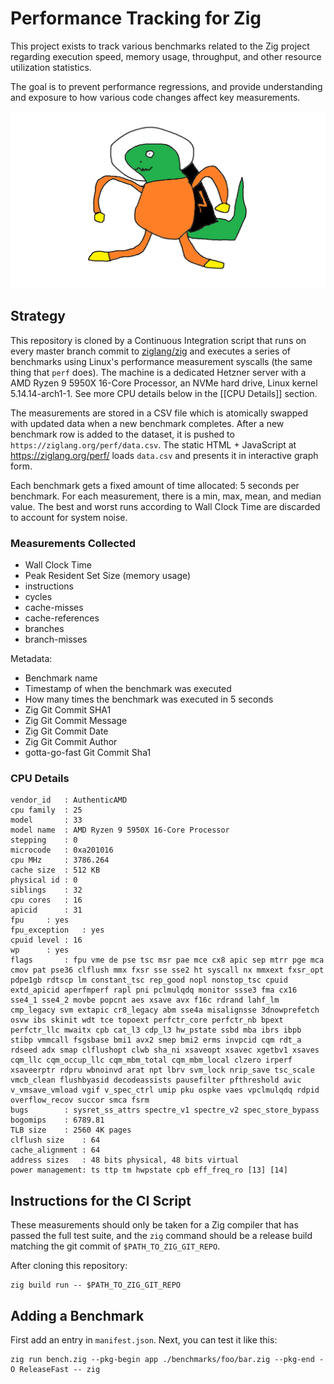 # Performance Tracking for Zig

This project exists to track various benchmarks related to the Zig project
regarding execution speed, memory usage, throughput, and other resource
utilization statistics.

The goal is to prevent performance regressions, and provide understanding
and exposure to how various code changes affect key measurements.

![](zigfast.png)

## Strategy

This repository is cloned by a Continuous Integration script that runs on every
master branch commit to [ziglang/zig](https://github.com/ziglang/zig/) and
executes a series of benchmarks using Linux's performance measurement syscalls
(the same thing that `perf` does). The machine is a dedicated Hetzner server
with a AMD Ryzen 9 5950X 16-Core Processor, an NVMe hard drive, Linux kernel
5.14.14-arch1-1. See more CPU details below in the [[CPU Details]] section.

The measurements are stored in a CSV file which is atomically swapped with
updated data when a new benchmark completes. After a new benchmark row is added
to the dataset, it is pushed to `https://ziglang.org/perf/data.csv`. The
static HTML + JavaScript at https://ziglang.org/perf/ loads `data.csv` and
presents it in interactive graph form.

Each benchmark gets a fixed amount of time allocated: 5 seconds per benchmark.
For each measurement, there is a min, max, mean, and median value. The best and
worst runs according to Wall Clock Time are discarded to account for system
noise.

### Measurements Collected

 * Wall Clock Time
 * Peak Resident Set Size (memory usage)
 * instructions
 * cycles
 * cache-misses
 * cache-references
 * branches
 * branch-misses

Metadata:

 * Benchmark name
 * Timestamp of when the benchmark was executed
 * How many times the benchmark was executed in 5 seconds
 * Zig Git Commit SHA1
 * Zig Git Commit Message
 * Zig Git Commit Date
 * Zig Git Commit Author
 * gotta-go-fast Git Commit Sha1

### CPU Details

```
vendor_id	: AuthenticAMD
cpu family	: 25
model		: 33
model name	: AMD Ryzen 9 5950X 16-Core Processor
stepping	: 0
microcode	: 0xa201016
cpu MHz		: 3786.264
cache size	: 512 KB
physical id	: 0
siblings	: 32
cpu cores	: 16
apicid		: 31
fpu		: yes
fpu_exception	: yes
cpuid level	: 16
wp		: yes
flags		: fpu vme de pse tsc msr pae mce cx8 apic sep mtrr pge mca cmov pat pse36 clflush mmx fxsr sse sse2 ht syscall nx mmxext fxsr_opt pdpe1gb rdtscp lm constant_tsc rep_good nopl nonstop_tsc cpuid extd_apicid aperfmperf rapl pni pclmulqdq monitor ssse3 fma cx16 sse4_1 sse4_2 movbe popcnt aes xsave avx f16c rdrand lahf_lm cmp_legacy svm extapic cr8_legacy abm sse4a misalignsse 3dnowprefetch osvw ibs skinit wdt tce topoext perfctr_core perfctr_nb bpext perfctr_llc mwaitx cpb cat_l3 cdp_l3 hw_pstate ssbd mba ibrs ibpb stibp vmmcall fsgsbase bmi1 avx2 smep bmi2 erms invpcid cqm rdt_a rdseed adx smap clflushopt clwb sha_ni xsaveopt xsavec xgetbv1 xsaves cqm_llc cqm_occup_llc cqm_mbm_total cqm_mbm_local clzero irperf xsaveerptr rdpru wbnoinvd arat npt lbrv svm_lock nrip_save tsc_scale vmcb_clean flushbyasid decodeassists pausefilter pfthreshold avic v_vmsave_vmload vgif v_spec_ctrl umip pku ospke vaes vpclmulqdq rdpid overflow_recov succor smca fsrm
bugs		: sysret_ss_attrs spectre_v1 spectre_v2 spec_store_bypass
bogomips	: 6789.81
TLB size	: 2560 4K pages
clflush size	: 64
cache_alignment	: 64
address sizes	: 48 bits physical, 48 bits virtual
power management: ts ttp tm hwpstate cpb eff_freq_ro [13] [14]
```

## Instructions for the CI Script

These measurements should only be taken for a Zig compiler that has passed the
full test suite, and the `zig` command should be a release build matching the
git commit of `$PATH_TO_ZIG_GIT_REPO`.

After cloning this repository:

```
zig build run -- $PATH_TO_ZIG_GIT_REPO
```

## Adding a Benchmark

First add an entry in `manifest.json`. Next, you can test it like this:

```
zig run bench.zig --pkg-begin app ./benchmarks/foo/bar.zig --pkg-end -O ReleaseFast -- zig
```
